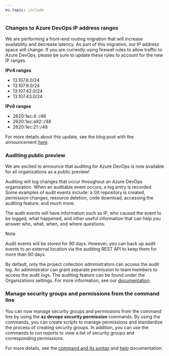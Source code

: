 ```yaml
---
ms.topic: include
---
```


### Changes to Azure DevOps IP address ranges

We are performing a front-end routing migration that will increase availability and decrease latency. As part of this migration, our IP address space will change. If you are currently using firewall rules to allow traffic to Azure DevOps, please be sure to update these rules to account for the new IP ranges.

**IPv4 ranges**
* 13.107.6.0/24
* 13.107.9.0/24
* 13.107.42.0/24
* 13.107.43.0/24

**IPv6 ranges**
* 2620:1ec:4::/48
* 2620:1ec:a92::/48
* 2620:1ec:21::/48

For more details about this update, see the blog post with the announcement [here](https://devblogs.microsoft.com/devops/new-ip-firewall-rules-for-azure-devops/). 

### Auditing public preview

We are excited to announce that auditing for Azure DevOps is now available for all organizations as a public preview!

Auditing will log changes that occur throughout an Azure DevOps organization. When an auditable event occurs, a log entry is recorded. Some examples of audit events include: a Git repository is created, permission changes, resource deletion, code download, accessing the auditing feature, and much more. 

The audit events will have information such as IP, who caused the event to be logged, what happened, and other useful information that can help you answer who, what, when, and where questions. 

> [!NOTE]
> Audit events will be stored for 90 days. However, you can back up audit events to an external location via the auditing REST API to keep them for more than 90 days.

By default, only the project collection administrators can access the audit log. An administrator can grant separate permission to team members to access the audit logs. The auditing feature can be found under the Organizations settings. For more information, see our [documentation](/azure/devops/organizations/audit/azure-devops-auditing?view=azure-devops&preserve-view=true).

### Manage security groups and permissions from the command line

You can now manage security groups and permissions from the command line by using the **az devops security permission** commands. By using the commands, you can create scripts to manage permissions and standardize the process of creating security groups. In addition, you can use the commands to run reports to view a list of security groups and corresponding permissions. 

For more details, see the [command and its syntax](/cli/azure/devops/security/permission) and [help](/azure/devops/cli/permissions?view=azure-devops&preserve-view=true) documentation.
